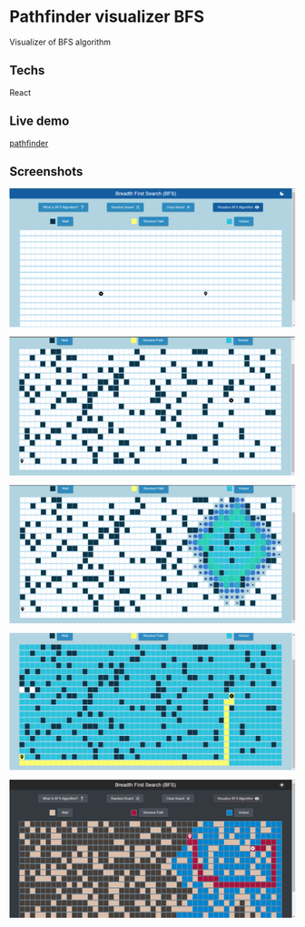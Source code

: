 # Pathfinder visualizer BFS

Visualizer of BFS algorithm

## Techs
React

## Live demo
[pathfinder](https://pathfinder-visualizer-angel.herokuapp.com/)

## Screenshots
![View 1](https://raw.githubusercontent.com/angel-hache-de/Pathfinder-Visualizer/main/screenshots/c1.png "View 1")

![View 2](https://raw.githubusercontent.com/angel-hache-de/Pathfinder-Visualizer/main/screenshots/c2.png "View 2")

![View 3](https://raw.githubusercontent.com/angel-hache-de/Pathfinder-Visualizer/main/screenshots/c3.png "View 3")

![View 4](https://raw.githubusercontent.com/angel-hache-de/Pathfinder-Visualizer/main/screenshots/c4.png "View 4")

![View 5](https://raw.githubusercontent.com/angel-hache-de/Pathfinder-Visualizer/main/screenshots/c5.png "View 5")
